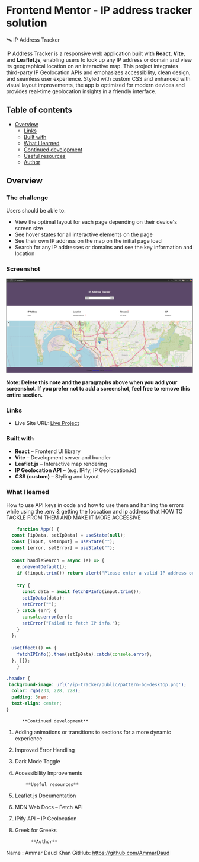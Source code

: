# Frontend Mentor - IP address tracker solution
🛰️ IP Address Tracker

IP Address Tracker is a responsive web application built with **React**, **Vite**, and **Leaflet.js**, enabling users to look up any IP address or domain and view its geographical location on an interactive map. This project integrates third-party IP Geolocation APIs and emphasizes accessibility, clean design, and seamless user experience. Styled with custom CSS and enhanced with visual layout improvements, the app is optimized for modern devices and provides real-time geolocation insights in a friendly interface.
## Table of contents

- [Overview](#overview)
  - [Links](#links)
  - [Built with](#built-with)
  - [What I learned](#what-i-learned)
  - [Continued development](#continued-development)
  - [Useful resources](#useful-resources)
  - [Author](#author)

## Overview

### The challenge

Users should be able to:

- View the optimal layout for each page depending on their device's screen size
- See hover states for all interactive elements on the page
- See their own IP address on the map on the initial page load
- Search for any IP addresses or domains and see the key information and location

### Screenshot

![IP Tracker Screenshot](./public/IP%20tracker%20React.png)

**Note: Delete this note and the paragraphs above when you add your screenshot. If you prefer not to add a screenshot, feel free to remove this entire section.**

### Links

- Live Site URL: [Live Project](http://localhost:5173/)

### Built with

- **React** – Frontend UI library
- **Vite** – Development server and bundler
- **Leaflet.js** – Interactive map rendering
- **IP Geolocation API** – (e.g. IPify, IP Geolocation.io)
- **CSS (custom)** – Styling and layout

### What I learned
How to use API keys in code and how to use them and hanling the errors while using the .env & getting the loccation and ip address that HOW TO TACKLE FROM THEM AND MAKE IT MORE ACCESSIVE 


```APP.jsx
    function App() {
  const [ipData, setIpData] = useState(null);
  const [input, setInput] = useState("");
  const [error, setError] = useState("");

  const handleSearch = async (e) => {
    e.preventDefault();
    if (!input.trim()) return alert("Please enter a valid IP address or domain");

    try {
      const data = await fetchIPInfo(input.trim());
      setIpData(data);
      setError("");
    } catch (err) {
      console.error(err);
      setError("Failed to fetch IP info.");
    }
  };

  useEffect(() => {
    fetchIPInfo().then(setIpData).catch(console.error);
  }, []);
    }
```
```css
.header {
 background-image: url('/ip-tracker/public/pattern-bg-desktop.png');
  color: rgb(233, 228, 228);
  padding: 5rem;
  text-align: center;
}
```  

          **Continued development**
1. Adding animations or transitions to sections for a more dynamic experience
2. Improved Error Handling
3. Dark Mode Toggle
4. Accessibility Improvements

           **Useful resources**
1. Leaflet.js Documentation
2. MDN Web Docs – Fetch API
3. IPify API – IP Geolocation
4. Greek for Greeks
 
             **Author**
Name : Ammar Daud Khan
GitHub: https://github.com/AmmarDaud

